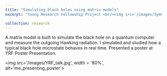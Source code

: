 ```yaml
---
title: "Simulating black holes using matrix models"
excerpt: "Young Research Fellowship Project <br/><img src='/images/SymmvsRadiusN=2;WP=15.png' width='50%' alt='SymmRadius'>"

collection: research
---
```

A matrix model is built to simulate the black hole on a
quantum computer and measure the outgoing Hawking radiation. I simulated and studied how a typical black hole
microstate behaves in real time. 
Presented a poster at YRF Poster Presentation.  

<img src='/images/YRF_talk.jpg', width = '80%', alt='me_presenting_poster'>


<object data="\files\reports\Young_Research_Fellow_Poster.pdf#navpanes=0&scrollbar=0" width="200%" height="400%" type='application/pdf'></object>
